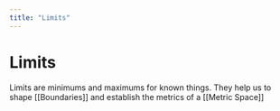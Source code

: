 ```yaml
---
title: "Limits"
---
```

# Limits

Limits are minimums and maximums for known things. They help us to shape [[Boundaries]] and establish the metrics of a [[Metric Space]]